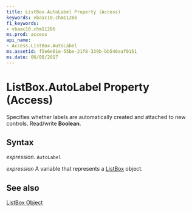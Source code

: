```yaml
---
title: ListBox.AutoLabel Property (Access)
keywords: vbaac10.chm11266
f1_keywords:
- vbaac10.chm11266
ms.prod: access
api_name:
- Access.ListBox.AutoLabel
ms.assetid: f5e6e01e-55be-21f8-339b-bb546eaf0151
ms.date: 06/08/2017
---
```



# ListBox.AutoLabel Property (Access)

Specifies whether labels are automatically created and attached to new controls. Read/write  **Boolean**.


## Syntax

 _expression_. `AutoLabel`

 _expression_ A variable that represents a [ListBox](./Access.ListBox.md) object.


## See also


[ListBox Object](Access.ListBox.md)

